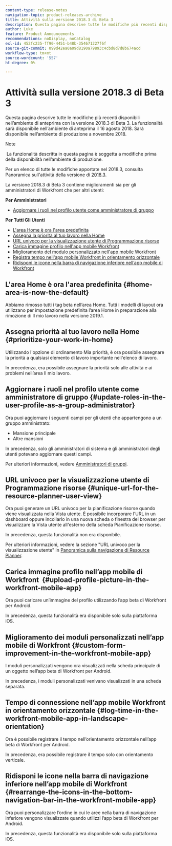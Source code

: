 ```yaml
---
content-type: release-notes
navigation-topic: product-releases-archive
title: Attività sulla versione 2018.3 di Beta 3
description: Questa pagina descrive tutte le modifiche più recenti disponibili nell’ambiente di anteprima con la versione 2018.3 di Beta 3. La funzionalità sarà disponibile nell’ambiente di anteprima il 16 agosto 2018. Sarà disponibile nell’ambiente di produzione a novembre 2018.
author: Luke
feature: Product Announcements
recommendations: noDisplay, noCatalog
exl-id: 452fc235-ff90-4451-b48b-354671227f6f
source-git-commit: 099d42ea0a09d8190a79893c4cbd8d7d8b674acd
workflow-type: tm+mt
source-wordcount: '557'
ht-degree: 0%

---
```


# Attività sulla versione 2018.3 di Beta 3

Questa pagina descrive tutte le modifiche più recenti disponibili nell’ambiente di anteprima con la versione 2018.3 di Beta 3. La funzionalità sarà disponibile nell’ambiente di anteprima il 16 agosto 2018. Sarà disponibile nell’ambiente di produzione a novembre 2018.

>[!NOTE]
>
> La funzionalità descritta in questa pagina è soggetta a modifiche prima della disponibilità nell’ambiente di produzione.

Per un elenco di tutte le modifiche apportate nel 2018.3, consulta  Panoramica sull&#39;attività della versione di [2018.3](../../../../product-announcements/product-releases/quarterly-release-archive/2018.3-release-activity/2018-3-release-activity-overview.md).

La versione 2018.3 di Beta 3 contiene miglioramenti sia per gli amministratori di Workfront che per altri utenti:

**Per Amministratori**

* [Aggiornare i ruoli nel profilo utente come amministratore di gruppo](#update-roles-in-the-user-profile-as-a-group-administrator)

**Per Tutti Gli Utenti**

* [L&#39;area Home è ora l&#39;area predefinita](#home-area-is-now-the-default)
* [Assegna la priorità al tuo lavoro nella Home](#prioritize-your-work-in-home)
* [URL univoco per la visualizzazione utente di Programmazione risorse](#unique-url-for-the-resource-planner-user-view)
* [Carica immagine profilo nell&#39;app mobile Workfront](#upload-profile-picture-in-the-workfront-mobile-app) 
* [Miglioramento del modulo personalizzato nell&#39;app mobile Workfront](#custom-form-improvement-in-the-workfront-mobile-app)
* [Registra tempo nell&#39;app mobile Workfront in orientamento orizzontale](#log-time-in-the-workfront-mobile-app-in-landscape-orientation)
* [Ridisponi le icone nella barra di navigazione inferiore nell’app mobile di Workfront](#rearrange-the-icons-in-the-bottom-navigation-bar-in-the-workfront-mobile-app)

## L&#39;area Home è ora l&#39;area predefinita {#home-area-is-now-the-default}

Abbiamo rimosso tutti i tag beta nell’area Home. Tutti i modelli di layout ora utilizzano per impostazione predefinita l’area Home in preparazione alla rimozione di Il mio lavoro nella versione 2019.1.

## Assegna priorità al tuo lavoro nella Home {#prioritize-your-work-in-home}

Utilizzando l&#39;opzione di ordinamento Mia priorità, è ora possibile assegnare la priorità a qualsiasi elemento di lavoro importante nell&#39;elenco di lavoro.

In precedenza, era possibile assegnare la priorità solo alle attività e ai problemi nell’area Il mio lavoro.

## Aggiornare i ruoli nel profilo utente come amministratore di gruppo {#update-roles-in-the-user-profile-as-a-group-administrator}

Ora puoi aggiornare i seguenti campi per gli utenti che appartengono a un gruppo amministrato:

* Mansione principale
* Altre mansioni

In precedenza, solo gli amministratori di sistema e gli amministratori degli utenti potevano aggiornare questi campi. 

Per ulteriori informazioni, vedere [Amministratori di gruppi](../../../../administration-and-setup/manage-groups/group-roles/group-administrators.md).

## URL univoco per la visualizzazione utente di Programmazione risorse {#unique-url-for-the-resource-planner-user-view}

Ora puoi generare un URL univoco per la pianificazione risorse quando viene visualizzata nella Vista utente. È possibile incorporare l&#39;URL in un dashboard oppure incollarlo in una nuova scheda o finestra del browser per visualizzare la Vista utente all&#39;esterno della scheda Pianificazione risorse.

In precedenza, questa funzionalità non era disponibile.

Per ulteriori informazioni, vedere la sezione &quot;URL univoco per la visualizzazione utente&quot; in [Panoramica sulla navigazione di Resource Planner](../../../../resource-mgmt/resource-planning/resource-planner-navigation.md).

## Carica immagine profilo nell’app mobile di Workfront  {#upload-profile-picture-in-the-workfront-mobile-app}

Ora puoi caricare un’immagine del profilo utilizzando l’app beta di Workfront per Android.

In precedenza, questa funzionalità era disponibile solo sulla piattaforma iOS. 

<!--
<p data-mc-conditions="QuicksilverOrClassic.Draft mode">For more information, see .</p>
-->

## Miglioramento dei moduli personalizzati nell’app mobile di Workfront {#custom-form-improvement-in-the-workfront-mobile-app}

I moduli personalizzati vengono ora visualizzati nella scheda principale di un oggetto nell’app beta di Workfront per Android.

In precedenza, i moduli personalizzati venivano visualizzati in una scheda separata.

<!--
<p data-mc-conditions="QuicksilverOrClassic.Draft mode">For more information, see the "Editing Custom Forms" section in .</p>
-->

## Tempo di connessione nell’app mobile Workfront in orientamento orizzontale {#log-time-in-the-workfront-mobile-app-in-landscape-orientation}

Ora è possibile registrare il tempo nell’orientamento orizzontale nell’app beta di Workfront per Android.

In precedenza, era possibile registrare il tempo solo con orientamento verticale.

<!--
<p data-mc-conditions="QuicksilverOrClassic.Draft mode">For more information, see </p>
-->

## Ridisponi le icone nella barra di navigazione inferiore nell’app mobile di Workfront {#rearrange-the-icons-in-the-bottom-navigation-bar-in-the-workfront-mobile-app}

Ora puoi personalizzare l’ordine in cui le aree nella barra di navigazione inferiore vengono visualizzate quando utilizzi l’app beta di Workfront per Android.

In precedenza, questa funzionalità era disponibile solo sulla piattaforma iOS.

<!--
<p data-mc-conditions="QuicksilverOrClassic.Draft mode">For more information, see .</p>
-->
